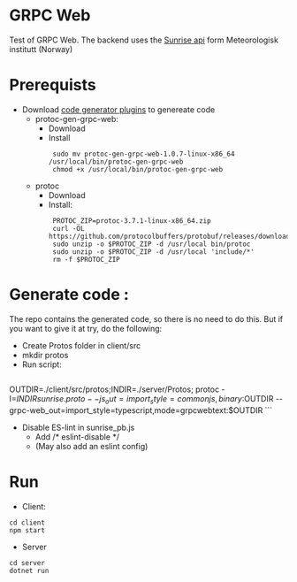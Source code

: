# GRPC Web

Test of GRPC Web. The backend uses the [Sunrise api](https://api.met.no/weatherapi/sunrise/2.0/documentation) form Meteorologisk institutt (Norway)

# Prerequists

- Download [code generator plugins](https://github.com/grpc/grpc-web#code-generator-plugin) to genereate code 
    -  protoc-gen-grpc-web:
         - Download
         - Install
            ```
             sudo mv protoc-gen-grpc-web-1.0.7-linux-x86_64 /usr/local/bin/protoc-gen-grpc-web
             chmod +x /usr/local/bin/protoc-gen-grpc-web
             ```
    - protoc
        - Download
        - Install:
            ```
             PROTOC_ZIP=protoc-3.7.1-linux-x86_64.zip
             curl -OL https://github.com/protocolbuffers/protobuf/releases/download/v3.7.1/$PROTOC_ZIP
             sudo unzip -o $PROTOC_ZIP -d /usr/local bin/protoc
             sudo unzip -o $PROTOC_ZIP -d /usr/local 'include/*'
             rm -f $PROTOC_ZIP
            ```

# Generate code :
The repo contains the generated code, so there is no need to do this. But if you want to give it at try, do the following:
- Create Protos folder in client/src
- mkdir protos
- Run script:
    ```
OUTDIR=./client/src/protos;INDIR=./server/Protos; protoc -I=$INDIR sunrise.proto  --j
s_out=import_style=commonjs,binary:$OUTDIR --grpc-web_out=import_style=typescript,mode=grpcwebtext:$OUTDIR
    ```
- Disable ES-lint in sunrise_pb.js
    - Add /* eslint-disable */  
    - (May also add an eslint config)


# Run
- Client: 
 ```
 cd client
 npm start
  ```
- Server
 ```
 cd server
 dotnet run
  ```



